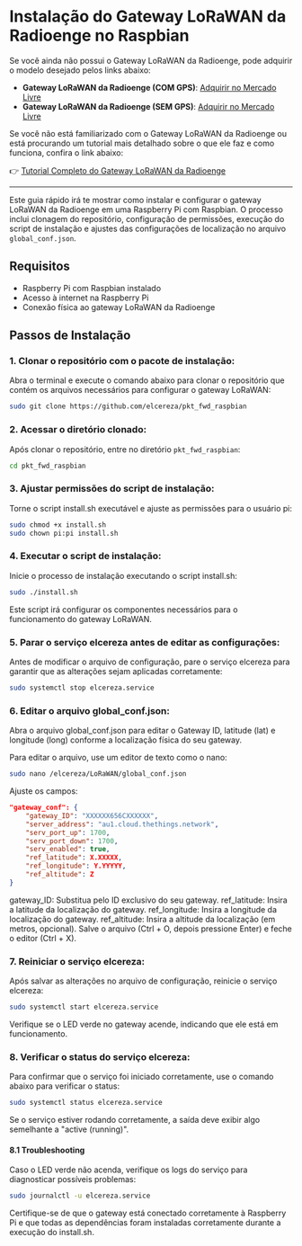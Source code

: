 # Instalação do Gateway LoRaWAN da Radioenge no Raspbian

Se você ainda não possui o Gateway LoRaWAN da Radioenge, pode adquirir o modelo desejado pelos links abaixo:

- **Gateway LoRaWAN da Radioenge (COM GPS)**: [Adquirir no Mercado Livre](https://mercadolivre.com/sec/2bjyVGK)
- **Gateway LoRaWAN da Radioenge (SEM GPS)**: [Adquirir no Mercado Livre](https://mercadolivre.com/sec/1qDmBH6)

Se você não está familiarizado com o Gateway LoRaWAN da Radioenge ou está procurando um tutorial mais detalhado sobre o que ele faz e como funciona, confira o link abaixo:

👉 [Tutorial Completo do Gateway LoRaWAN da Radioenge](https://elcereza.com/gateway-lorawan-da-radioenge-tutorial-completo/)

---

Este guia rápido irá te mostrar como instalar e configurar o gateway LoRaWAN da Radioenge em uma Raspberry Pi com Raspbian. O processo inclui clonagem do repositório, configuração de permissões, execução do script de instalação e ajustes das configurações de localização no arquivo `global_conf.json`.

## Requisitos

- Raspberry Pi com Raspbian instalado
- Acesso à internet na Raspberry Pi
- Conexão física ao gateway LoRaWAN da Radioenge

## Passos de Instalação

### 1. Clonar o repositório com o pacote de instalação:

Abra o terminal e execute o comando abaixo para clonar o repositório que contém os arquivos necessários para configurar o gateway LoRaWAN:

```bash
sudo git clone https://github.com/elcereza/pkt_fwd_raspbian
```

### 2. Acessar o diretório clonado:
Após clonar o repositório, entre no diretório `pkt_fwd_raspbian`:

```bash
cd pkt_fwd_raspbian
```

### 3. Ajustar permissões do script de instalação:
Torne o script install.sh executável e ajuste as permissões para o usuário pi:

```bash
sudo chmod +x install.sh
sudo chown pi:pi install.sh
```
### 4. Executar o script de instalação:
Inicie o processo de instalação executando o script install.sh:

```bash
sudo ./install.sh
```
Este script irá configurar os componentes necessários para o funcionamento do gateway LoRaWAN.

### 5. Parar o serviço elcereza antes de editar as configurações:
Antes de modificar o arquivo de configuração, pare o serviço elcereza para garantir que as alterações sejam aplicadas corretamente:

```bash
sudo systemctl stop elcereza.service
```

### 6. Editar o arquivo global_conf.json:
Abra o arquivo global_conf.json para editar o Gateway ID, latitude (lat) e longitude (long) conforme a localização física do seu gateway.

Para editar o arquivo, use um editor de texto como o nano:

```bash
sudo nano /elcereza/LoRaWAN/global_conf.json
```

Ajuste os campos:
```json
"gateway_conf": {
    "gateway_ID": "XXXXXX656CXXXXXX",
    "server_address": "au1.cloud.thethings.network",
    "serv_port_up": 1700,
    "serv_port_down": 1700,
    "serv_enabled": true,
    "ref_latitude": X.XXXXX,
    "ref_longitude": Y.YYYYY,
    "ref_altitude": Z
}
```
gateway_ID: Substitua pelo ID exclusivo do seu gateway.
ref_latitude: Insira a latitude da localização do gateway.
ref_longitude: Insira a longitude da localização do gateway.
ref_altitude: Insira a altitude da localização (em metros, opcional).
Salve o arquivo (Ctrl + O, depois pressione Enter) e feche o editor (Ctrl + X).

### 7. Reiniciar o serviço elcereza:
Após salvar as alterações no arquivo de configuração, reinicie o serviço elcereza:

```bash
sudo systemctl start elcereza.service
```
Verifique se o LED verde no gateway acende, indicando que ele está em funcionamento.

### 8. Verificar o status do serviço elcereza:
Para confirmar que o serviço foi iniciado corretamente, use o comando abaixo para verificar o status:

```bash
sudo systemctl status elcereza.service
```
Se o serviço estiver rodando corretamente, a saída deve exibir algo semelhante a "active (running)".

#### 8.1 Troubleshooting
Caso o LED verde não acenda, verifique os logs do serviço para diagnosticar possíveis problemas:
```bash
sudo journalctl -u elcereza.service
```
Certifique-se de que o gateway está conectado corretamente à Raspberry Pi e que todas as dependências foram instaladas corretamente durante a execução do install.sh.
